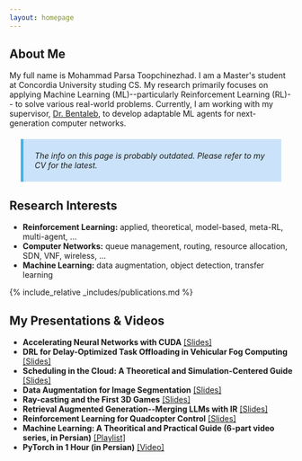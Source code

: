 ```yaml
---
layout: homepage
---
```


## About Me

My full name is Mohammad Parsa Toopchinezhad. I am a Master's student at Concordia University studing CS. My research primarily focuses on applying Machine Learning (ML)--particularly Reinforcement Learning (RL)-- to solve various real-world problems. Currently, I am working with my supervisor, [Dr. Bentaleb](https://scholar.google.com/citations?user=rRq6FiAAAAAJ&hl=en), to develop adaptable ML agents for next-generation computer networks. 

<div style="background-color:rgba(1, 121, 236, 0.2); border-left:5px solid #3eb7f0; margin:20px; padding:7px 10px 7px 20px; font-style:italic;">

The info on this page is probably outdated. Please refer to my CV for the latest.

</div>

## Research Interests

- **Reinforcement Learning:** applied, theoretical, model-based, meta-RL, multi-agent, ...
- **Computer Networks:** queue management, routing, resource allocation, SDN, VNF, wireless, ...
- **Machine Learning:** data augmentation, object detection, transfer learning

{% include_relative _includes/publications.md %}


## My Presentations & Videos

- **Accelerating Neural Networks with CUDA** <a href="https://procedurally-generated-human.github.io/assets/files/slides/CuDNN-Presentation.pdf">[Slides]</a>
- **DRL for Delay-Optimized Task Offloading in Vehicular Fog Computing** <a href="https://procedurally-generated-human.github.io/assets/files/slides/VFCRL-Presentation.pdf">[Slides]</a>
- **Scheduling in the Cloud: A Theoretical and Simulation-Centered Guide** <a href="https://procedurally-generated-human.github.io/assets/files/slides/Cloud-Presentation.pdf">[Slides]</a>
- **Data Augmentation for Image Segmentation** <a href="https://procedurally-generated-human.github.io/assets/files/slides/Segmentation-Presentation.pdf">[Slides]</a>
- **Ray-casting and the First 3D Games** <a href="https://procedurally-generated-human.github.io/assets/files/slides/Raycasting-Presentation.pdf">[Slides]</a>
- **Retrieval Augmented Generation--Merging LLMs with IR** <a href="https://procedurally-generated-human.github.io/assets/files/slides/RAG-Presentation.pdf">[Slides]</a>
- **Reinforcement Learning for Quadcopter Control** <a href="https://procedurally-generated-human.github.io/assets/files/slides/TinyRL-Presentation.pdf">[Slides]</a>
- **Machine Learning: A Theoritical and Practical Guide (6-part video series, in Persian)** <a href="https://www.aparat.com/v/2by7z?playlist=10389154">[Playlist]</a>
- **PyTorch in 1 Hour (in Persian)** <a href="https://www.aparat.com/v/i192s36">[Video]</a>

